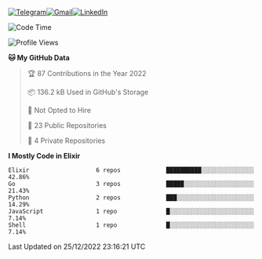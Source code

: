 
[![Telegram](https://img.shields.io/badge/-TELEGRAM-2CA5E0?logo=telegram&logoColor=white)](https://t.me/jogeraca)[![Gmail](https://img.shields.io/badge/-GMAIL-D14836?logo=gmail&logoColor=white)](mailto:jogeraca@gmail.com)[![LinkedIn](https://img.shields.io/badge/-LINKEDIN-3177C6?logo=linkedin&logoColor=white)](https://www.linkedin.com/in/jogeraca)

<!--START_SECTION:waka-->
![Code Time](http://img.shields.io/badge/Code%20Time-7%2C070%20hrs%2050%20mins-blue)

![Profile Views](http://img.shields.io/badge/Profile%20Views-1-blue)

**🐱 My GitHub Data** 

> 🏆 87 Contributions in the Year 2022
 > 
> 📦 136.2 kB Used in GitHub's Storage 
 > 
> 🚫 Not Opted to Hire
 > 
> 📜 23 Public Repositories 
 > 
> 🔑 4 Private Repositories  
 > 
**I Mostly Code in Elixir** 

```text
Elixir                   6 repos             ██████████░░░░░░░░░░░░░░░   42.86% 
Go                       3 repos             █████░░░░░░░░░░░░░░░░░░░░   21.43% 
Python                   2 repos             ███░░░░░░░░░░░░░░░░░░░░░░   14.29% 
JavaScript               1 repo              █░░░░░░░░░░░░░░░░░░░░░░░░   7.14% 
Shell                    1 repo              █░░░░░░░░░░░░░░░░░░░░░░░░   7.14%

```



 Last Updated on 25/12/2022 23:16:21 UTC
<!--END_SECTION:waka-->
